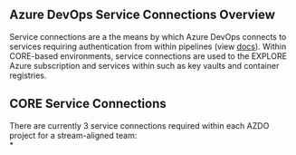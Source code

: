 ## Azure DevOps Service Connections Overview
Service connections are a the means by which Azure DevOps connects to services requiring authentication from within pipelines (view [docs](https://docs.microsoft.com/en-us/azure/devops/pipelines/library/service-endpoints)). Within CORE-based environments, service connections are used to the EXPLORE Azure subscription and services within such as key vaults and container registries.

## CORE Service Connections
There are currently 3 service connections required within each AZDO project for a stream-aligned team:  
*  
